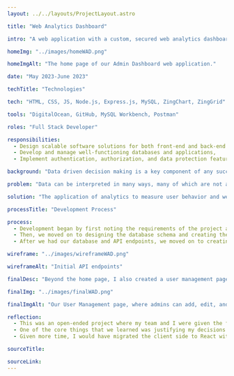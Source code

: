 ```yaml
---
layout: ../../layouts/ProjectLayout.astro

title: "Web Analytics Dashboard"

intro: "A web application with a custom, secured web analytics dashboard and reporting system."

homeImg: "../images/homeWAD.png"

homeImgAlt: "The home page of our Admin Dashboard web application."

date: "May 2023-June 2023"

techTitle: "Technologies"

tech: "HTML, CSS, JS, Node.js, Express.js, MySQL, ZingChart, ZingGrid"

tools: "DigitalOcean, GitHub, MySQL Workbench, Postman"

roles: "Full Stack Developer"

responsibilities:
  - Design scalable software solutions for both front-end and back-end development processes.
  - Develop and manage well-functioning databases and applications,
  - Implement authentication, authorization, and data protection features.

background: "Data driven decision making is a key component of any successful business. The ability to collect, interpret, and analyze data is a skill that is in high demand. With data, businesses can make decisions that are based on evidence rather than assumptions, which is especially true in web development."

problem: "Data can be interpreted in many ways, many of which are not accurate. Poorly gathered data can lead to poor decisions and results. It is easy to justify a decision based on data that is not accurate. For example, if a website has a high bounce rate, it is easy to assume that the website is not performing well. However, if the website is a single page application, a high bounce rate is expected. The bounce rate is not an accurate measure of the website's performance. The problem is that many web developers do not know how to properly interpret data, and therefore make decisions based on inaccurate data."

solution: "The application of analytics to measure user behavior and website performance enables us to shift our web development standards from assumptions to evidence based on data. Correctly interpreting data allows us to make better decisions and achieve better results. The goal of this project is to create a web analytics dashboard that will allow us to collect, interpret, and analyze data in order to make better decisions and achieve better results."

processTitle: "Development Process"

process:
  - Development began by first noting the requirements of the project as well as what data we wanted to collect and analyze.
  - Then, we moved on to designing the database schema and creating the database. Addtionally, we planned out our REST API and created the API endpoints.
  - After we had our database and API endpoints, we moved on to creating the front-end of the application. We used ZingChart and ZingGrid to create the charts, tables, graphs, and grids of the dashboard.

wireframe: "../images/wireframeWAD.png"

wireframeAlt: "Initial API endpoints"

finalDesc: "Beyond the home page, I also created a user management page, building our own REST API where admins can add, edit, and delete users."

finalImg: "../images/finalWAD.png"

finalImgAlt: "Our User Management page, where admins can add, edit, and delete users."

reflection:
  - This was an open-ended project where my team and I were given the freedom to choose how we wanted to implement the features. We were given a list of features that we needed to implement, but we were not given any guidance on how to implement them.
  - One of the core things that we learned was justifying my decisions and weighing tradeoffs. While the modern approach might see the most popular, it is not always the best approach. Many older technologies are still used today because they are more reliable and more secure. I learned how to weigh the tradeoffs between using a modern approach and using an older approach.
  - Given more time, I would have migrated the client side to React with Tailwind.css to develop a more responsive website faster. I would have also added more features to the dashboard, such as a user profile page, a page to view and edit user settings, and a page to view and edit user permissions.

sourceTitle:

sourceLink:
---
```

